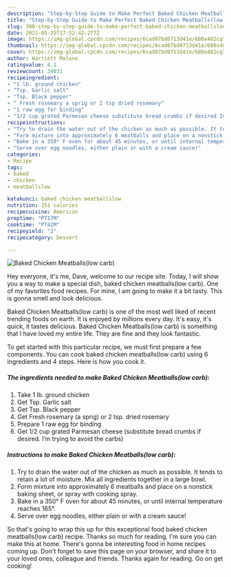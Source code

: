 ```yaml
---
description: "Step-by-Step Guide to Make Perfect Baked Chicken Meatballs(low carb)"
title: "Step-by-Step Guide to Make Perfect Baked Chicken Meatballs(low carb)"
slug: 380-step-by-step-guide-to-make-perfect-baked-chicken-meatballslow-carb
date: 2021-05-25T17:52:42.277Z
image: https://img-global.cpcdn.com/recipes/6cad07bd0713d41e/680x482cq70/baked-chicken-meatballslow-carb-recipe-main-photo.jpg
thumbnail: https://img-global.cpcdn.com/recipes/6cad07bd0713d41e/680x482cq70/baked-chicken-meatballslow-carb-recipe-main-photo.jpg
cover: https://img-global.cpcdn.com/recipes/6cad07bd0713d41e/680x482cq70/baked-chicken-meatballslow-carb-recipe-main-photo.jpg
author: Harriett Malone
ratingvalue: 4.1
reviewcount: 34031
recipeingredient:
- "1 lb. ground chicken"
- "Tsp. Garlic salt"
- "Tsp. Black pepper"
- " Fresh rosemary a sprig or 2 tsp dried rosemary"
- "1 raw egg for binding"
- "1/2 cup grated Parmesan cheese substitute bread crumbs if desired Im trying to avoid the carbs"
recipeinstructions:
- "Try to drain the water out of the chicken as much as possible. It tends to retain a lot of moisture. Mix all ingredients together in a large bowl."
- "Form mixture into approximately 6 meatballs and place on a nonstick baking sheet, or spray with cooking spray."
- "Bake in a 350° F oven for about 45 minutes, or until internal temperature reaches 165°."
- "Serve over egg noodles, either plain or with a cream sauce!"
categories:
- Recipe
tags:
- baked
- chicken
- meatballslow

katakunci: baked chicken meatballslow 
nutrition: 151 calories
recipecuisine: American
preptime: "PT17M"
cooktime: "PT42M"
recipeyield: "2"
recipecategory: Dessert

---
```



![Baked Chicken Meatballs(low carb)](https://img-global.cpcdn.com/recipes/6cad07bd0713d41e/680x482cq70/baked-chicken-meatballslow-carb-recipe-main-photo.jpg)

Hey everyone, it's me, Dave, welcome to our recipe site. Today, I will show you a way to make a special dish, baked chicken meatballs(low carb). One of my favorites food recipes. For mine, I am going to make it a bit tasty. This is gonna smell and look delicious.

Baked Chicken Meatballs(low carb) is one of the most well liked of recent trending foods on earth. It is enjoyed by millions every day. It's easy, it's quick, it tastes delicious. Baked Chicken Meatballs(low carb) is something that I have loved my entire life. They are fine and they look fantastic.




To get started with this particular recipe, we must first prepare a few components. You can cook baked chicken meatballs(low carb) using 6 ingredients and 4 steps. Here is how you cook it.

<!--inarticleads1-->

##### The ingredients needed to make Baked Chicken Meatballs(low carb):

1. Take 1 lb. ground chicken
1. Get Tsp. Garlic salt
1. Get Tsp. Black pepper
1. Get  Fresh rosemary (a sprig) or 2 tsp. dried rosemary
1. Prepare 1 raw egg for binding
1. Get 1/2 cup grated Parmesan cheese (substitute bread crumbs if desired. I’m trying to avoid the carbs)




<!--inarticleads2-->

##### Instructions to make Baked Chicken Meatballs(low carb):

1. Try to drain the water out of the chicken as much as possible. It tends to retain a lot of moisture. Mix all ingredients together in a large bowl.
1. Form mixture into approximately 6 meatballs and place on a nonstick baking sheet, or spray with cooking spray.
1. Bake in a 350° F oven for about 45 minutes, or until internal temperature reaches 165°.
1. Serve over egg noodles, either plain or with a cream sauce!




So that's going to wrap this up for this exceptional food baked chicken meatballs(low carb) recipe. Thanks so much for reading. I'm sure you can make this at home. There's gonna be interesting food in home recipes coming up. Don't forget to save this page on your browser, and share it to your loved ones, colleague and friends. Thanks again for reading. Go on get cooking!
